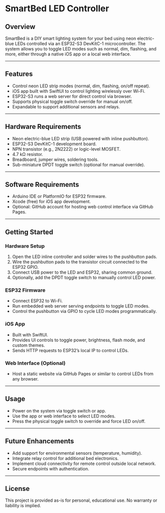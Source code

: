 # SmartBed LED Controller

## Overview
SmartBed is a DIY smart lighting system for your bed using neon electric-blue LEDs controlled via an ESP32-S3 DevKitC-1 microcontroller. The system allows you to toggle LED modes such as normal, dim, flashing, and more, either through a native iOS app or a local web interface.

---

## Features
- Control neon LED strip modes (normal, dim, flashing, on/off repeat).
- iOS app built with SwiftUI to control lighting wirelessly over Wi-Fi.
- ESP32-S3 runs a web server for direct control via browser.
- Supports physical toggle switch override for manual on/off.
- Expandable to support additional sensors and relays.
  
---

## Hardware Requirements
- Neon electric-blue LED strip (USB powered with inline pushbutton).
- ESP32-S3 DevKitC-1 development board.
- NPN transistor (e.g., 2N2222) or logic-level MOSFET.
- 4.7 kΩ resistor.
- Breadboard, jumper wires, soldering tools.
- Sub-miniature DPDT toggle switch (optional for manual override).
  
---

## Software Requirements
- Arduino IDE or PlatformIO for ESP32 firmware.
- Xcode (free) for iOS app development.
- Optional: GitHub account for hosting web control interface via GitHub Pages.
  
---

## Getting Started

### Hardware Setup
1. Open the LED inline controller and solder wires to the pushbutton pads.
2. Wire the pushbutton pads to the transistor circuit connected to the ESP32 GPIO.
3. Connect USB power to the LED and ESP32, sharing common ground.
4. Optionally, add the DPDT toggle switch to manually control LED power.

### ESP32 Firmware
- Connect ESP32 to Wi-Fi.
- Run embedded web server serving endpoints to toggle LED modes.
- Control the pushbutton via GPIO to cycle LED modes programmatically.

### iOS App
- Built with SwiftUI.
- Provides UI controls to toggle power, brightness, flash mode, and custom themes.
- Sends HTTP requests to ESP32’s local IP to control LEDs.

### Web Interface (Optional)
- Host a static website via GitHub Pages or similar to control LEDs from any browser.

---

## Usage
- Power on the system via toggle switch or app.
- Use the app or web interface to select LED modes.
- Press the physical toggle switch to override and force LED on/off.

---

## Future Enhancements
- Add support for environmental sensors (temperature, humidity).
- Integrate relay control for additional bed electronics.
- Implement cloud connectivity for remote control outside local network.
- Secure endpoints with authentication.

---

## License
This project is provided as-is for personal, educational use. No warranty or liability is implied.
